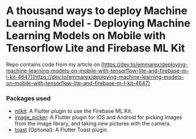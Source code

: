 # A thousand ways to deploy Machine Learning Model - Deploying Machine Learning Models on Mobile with Tensorflow Lite and Firebase ML Kit

Repo contains code from my article on [https://dev.to/emmarex/deploying-machine-learning-models-on-mobile-with-tensorflow-lite-and-firebase-m-l-kit-4647](https://dev.to/emmarex/deploying-machine-learning-models-on-mobile-with-tensorflow-lite-and-firebase-m-l-kit-4647)

### Packages used

- [mlkit](https://pub.dev/packages/mlkit): A Flutter plugin to use the Firebase ML Kit.
- [image_picker](https://pub.dev/packages/image_picker): A Flutter plugin for iOS and Android for picking images from the image library, and taking new pictures with the camera.
- [toast](https://pub.dev/packages/toast) (Optional): A Flutter Toast plugin.
